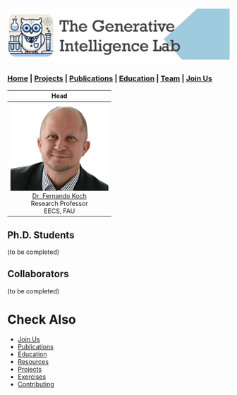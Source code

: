 ![GeniLab-banner](./images/genilab-banner.png)

### [Home](README.md) | [Projects](projects.md) | [Publications](knowledge.md) | [Education](knowledge.md#education) | [Team](people.md) |  [Join Us](join.md)




| Head | 
| :-: |
| ![](./images/people/fkoch-headshot.png) <br/>[Dr. Fernando Koch](http://www.fernandokoch.me) <br/> Research Professor <br/> EECS,  FAU |

## Ph.D. Students
(to be completed)

## Collaborators
(to be completed)

# Check Also

* [Join Us](join.md)
* [Publications](knowledge.md#publications)
* [Education](knowledge.md#education)
* [Resources](projects.md#resources)
* [Projects](projects.md)
* [Exercises](exercises.md)
* [Contributing](contribute.md)


